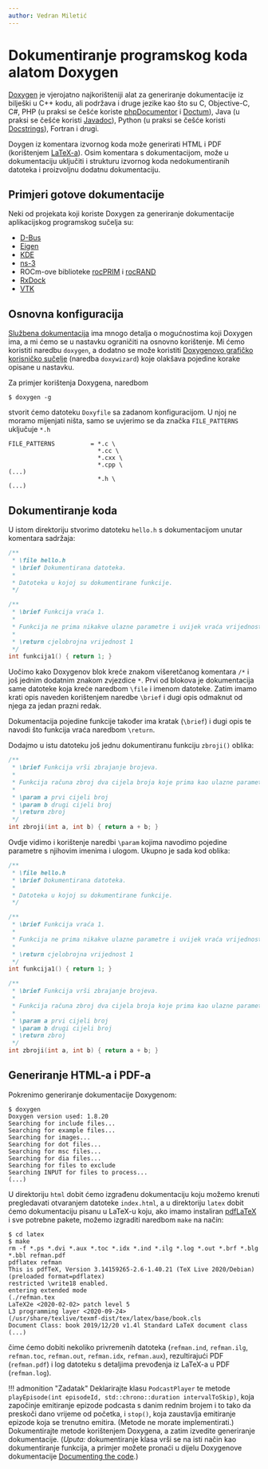 ```yaml
---
author: Vedran Miletić
---
```


# Dokumentiranje programskog koda alatom Doxygen

[Doxygen](https://www.doxygen.nl/) je vjerojatno najkorišteniji alat za generiranje dokumentacije iz bilješki u C++ kodu, ali podržava i druge jezike kao što su C, Objective-C, C#, PHP (u praksi se češće koriste [phpDocumentor](https://phpdoc.org/) i [Doctum](https://doctum.long-term.support/)), Java (u praksi se češće koristi [Javadoc](https://www.oracle.com/java/technologies/javase/javadoc.html)), Python (u praksi se češće koristi [Docstrings](https://www.python.org/dev/peps/pep-0257/)), Fortran i drugi.

Doygen iz komentara izvornog koda može generirati HTML i PDF (korištenjem [LaTeX-a](https://www.latex-project.org/)). Osim komentara s dokumentacijom, može u dokumentaciju uključiti i strukturu izvornog koda nedokumentiranih datoteka i proizvoljnu dodatnu dokumentaciju.

## Primjeri gotove dokumentacije

Neki od projekata koji koriste Doxygen za generiranje dokumentacije aplikacijskog programskog sučelja su:

- [D-Bus](https://dbus.freedesktop.org/doc/api/html/)
- [Eigen](https://eigen.tuxfamily.org/dox/)
- [KDE](https://api.kde.org/)
- [ns-3](https://www.nsnam.org/docs/doxygen/)
- ROCm-ove biblioteke [rocPRIM](https://codedocs.xyz/ROCmSoftwarePlatform/rocRAND/) i [rocRAND](https://codedocs.xyz/ROCmSoftwarePlatform/rocRAND/)
- [RxDock](https://www.rxdock.org/api-documentation/devel/html/)
- [VTK](https://vtk.org/doc/nightly/html/)

## Osnovna konfiguracija

[Službena dokumentacija](https://www.doxygen.nl/manual/) ima mnogo detalja o mogućnostima koji Doxygen ima, a mi ćemo se u nastavku ograničiti na osnovno korištenje. Mi ćemo koristiti naredbu `doxygen`, a dodatno se može koristiti [Doxygenovo grafičko korisničko sučelje](https://www.doxygen.nl/manual/doxywizard_usage.html) (naredba `doxywizard`) koje olakšava pojedine korake opisane u nastavku.

Za primjer korištenja Doxygena, naredbom

``` shell
$ doxygen -g
```

stvorit ćemo datoteku `Doxyfile` sa zadanom konfiguracijom. U njoj ne moramo mijenjati ništa, samo se uvjerimo se da značka `FILE_PATTERNS` uključuje `*.h`

```
FILE_PATTERNS          = *.c \
                         *.cc \
                         *.cxx \
                         *.cpp \
(...)
                         *.h \
(...)
```

## Dokumentiranje koda

U istom direktoriju stvorimo datoteku `hello.h` s dokumentacijom unutar komentara sadržaja:

``` c++
/**
 * \file hello.h
 * \brief Dokumentirana datoteka.
 *
 * Datoteka u kojoj su dokumentirane funkcije.
 */

/**
 * \brief Funkcija vraća 1.
 *
 * Funkcija ne prima nikakve ulazne parametre i uvijek vraća vrijednost 1.
 *
 * \return cjelobrojna vrijednost 1
 */
int funkcija1() { return 1; }
```

Uočimo kako Doxygenov blok kreće znakom višeretčanog komentara `/*` i još jednim dodatnim znakom zvjezdice `*`. Prvi od blokova je dokumentacija same datoteke koja kreće naredbom `\file` i imenom datoteke. Zatim imamo krati opis naveden korištenjem naredbe `\brief` i dugi opis odmaknut od njega za jedan prazni redak.

Dokumentacija pojedine funkcije također ima kratak (`\brief`) i dugi opis te navodi što funkcija vraća naredbom `\return`.

Dodajmo u istu datoteku još jednu dokumentiranu funkciju `zbroji()` oblika:

``` c++
/**
 * \brief Funkcija vrši zbrajanje brojeva.
 *
 * Funkcija računa zbroj dva cijela broja koje prima kao ulazne parametre.
 *
 * \param a prvi cijeli broj
 * \param b drugi cijeli broj
 * \return zbroj
 */
int zbroji(int a, int b) { return a + b; }
```

Ovdje vidimo i korištenje naredbi `\param` kojima navodimo pojedine parametre s njihovim imenima i ulogom. Ukupno je sada kod oblika:

``` c++
/**
 * \file hello.h
 * \brief Dokumentirana datoteka.
 *
 * Datoteka u kojoj su dokumentirane funkcije.
 */

/**
 * \brief Funkcija vraća 1.
 *
 * Funkcija ne prima nikakve ulazne parametre i uvijek vraća vrijednost 1.
 *
 * \return cjelobrojna vrijednost 1
 */
int funkcija1() { return 1; }

/**
 * \brief Funkcija vrši zbrajanje brojeva.
 *
 * Funkcija računa zbroj dva cijela broja koje prima kao ulazne parametre.
 *
 * \param a prvi cijeli broj
 * \param b drugi cijeli broj
 * \return zbroj
 */
int zbroji(int a, int b) { return a + b; }
```

## Generiranje HTML-a i PDF-a

Pokrenimo generiranje dokumentacije Doxygenom:

``` shell
$ doxygen
Doxygen version used: 1.8.20
Searching for include files...
Searching for example files...
Searching for images...
Searching for dot files...
Searching for msc files...
Searching for dia files...
Searching for files to exclude
Searching INPUT for files to process...
(...)
```

U direktoriju `html` dobit ćemo izgrađenu dokumentaciju koju možemo krenuti pregledavati otvaranjem datoteke `index.html`, a u direktoriju `latex` dobit ćemo dokumentaciju pisanu u LaTeX-u koju, ako imamo instaliran [pdfLaTeX](https://www.tug.org/applications/pdftex/) i sve potrebne pakete, možemo izgraditi naredbom `make` na način:

``` shell
$ cd latex
$ make
rm -f *.ps *.dvi *.aux *.toc *.idx *.ind *.ilg *.log *.out *.brf *.blg *.bbl refman.pdf
pdflatex refman
This is pdfTeX, Version 3.14159265-2.6-1.40.21 (TeX Live 2020/Debian) (preloaded format=pdflatex)
restricted \write18 enabled.
entering extended mode
(./refman.tex
LaTeX2e <2020-02-02> patch level 5
L3 programming layer <2020-09-24>
(/usr/share/texlive/texmf-dist/tex/latex/base/book.cls
Document Class: book 2019/12/20 v1.4l Standard LaTeX document class
(...)
```

čime ćemo dobiti nekoliko privremenih datoteka (`refman.ind`, `refman.ilg`, `refman.toc`, `refman.out`, `refman.idx`, `refman.aux`), rezultirajući PDF (`refman.pdf`) i log datoteku s detaljima prevođenja iz LaTeX-a u PDF (`refman.log`).

!!! admonition "Zadatak"
    Deklarirajte klasu `PodcastPlayer` te metode `playEpisode(int episodeId, std::chrono::duration intervalToSkip)`, koja započinje emitiranje epizode podcasta s danim rednim brojem i to tako da preskoči dano vrijeme od početka, i `stop()`, koja zaustavlja emitiranje epizode koja se trenutno emitira. (Metode ne morate implementirati.) Dokumentirajte metode korištenjem Doxygena, a zatim izvedite generiranje dokumentacije. (*Uputa:* dokumentiranje klasa vrši se na isti način kao dokumentiranje funkcija, a primjer možete pronaći u dijelu Doxygenove dokumentacije [Documenting the code](https://www.doxygen.nl/manual/docblocks.html).)
